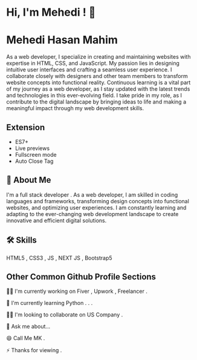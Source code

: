 
# Hi, I'm Mehedi ! 👋


# Mehedi Hasan Mahim
As a web developer, I specialize in creating and maintaining websites with expertise in HTML, CSS, and JavaScript.
My passion lies in designing intuitive user interfaces and crafting a seamless user experience.
I collaborate closely with designers and other team members to transform website concepts into functional reality.
Continuous learning is a vital part of my journey as a web developer, as I stay updated with the latest trends and technologies in this ever-evolving field.
I take pride in my role, as I contribute to the digital landscape by bringing ideas to life and making a meaningful impact through my web development skills.

## Extension 

- ES7+ 
- Live previews
- Fullscreen mode
- Auto Close Tag


## 🚀 About Me
I'm a full stack developer . As a web developer, I am skilled in coding languages and frameworks, transforming design concepts into functional websites, and optimizing user experiences.
I am constantly learning and adapting to the ever-changing web development landscape to create innovative and efficient digital solutions.


## 🛠 Skills
HTML5 , CSS3 , JS , NEXT JS , Bootstrap5


## Other Common Github Profile Sections
👩‍💻 I'm currently working on Fiver , Upwork , Freelancer .

🧠 I'm currently learning Python . . .

👯‍♀️ I'm looking to collaborate on US Company .

💬 Ask me about...

😄 Call Me MK .

⚡️ Thanks for viewing .

